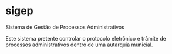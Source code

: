 # sigep
Sistema de Gestão de Processos Administrativos

Este sistema pretente controlar o protocolo eletrônico e trâmite de processos administrativos dentro de uma autarquia municial.


